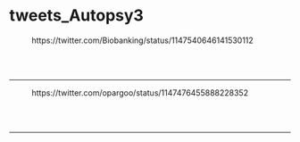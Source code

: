 # tweets_Autopsy3


<figure class="wp-block-embed-twitter wp-block-embed is-type-rich">
<div class="wp-block-embed__wrapper">
https://twitter.com/Biobanking/status/1147540646141530112</div></figure>
<br>
<br>
<hr>

<figure class="wp-block-embed-twitter wp-block-embed is-type-rich">
<div class="wp-block-embed__wrapper">
https://twitter.com/opargoo/status/1147476455888228352</div></figure>
<br>
<br>
<hr>
